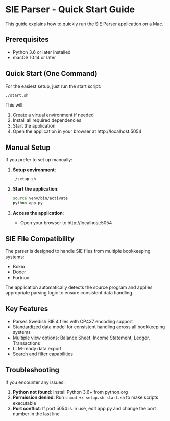 # SIE Parser - Quick Start Guide

This guide explains how to quickly run the SIE Parser application on a Mac.

## Prerequisites

- Python 3.6 or later installed
- macOS 10.14 or later

## Quick Start (One Command)

For the easiest setup, just run the start script:

```bash
./start.sh
```

This will:
1. Create a virtual environment if needed
2. Install all required dependencies 
3. Start the application
4. Open the application in your browser at http://localhost:5054

## Manual Setup

If you prefer to set up manually:

1. **Setup environment**:
   ```bash
   ./setup.sh
   ```

2. **Start the application**:
   ```bash
   source venv/bin/activate
   python app.py
   ```

3. **Access the application**:
   - Open your browser to http://localhost:5054

## SIE File Compatibility

The parser is designed to handle SIE files from multiple bookkeeping systems:
- Bokio
- Dooer
- Fortnox

The application automatically detects the source program and applies appropriate parsing logic to ensure consistent data handling.

## Key Features

- Parses Swedish SIE 4 files with CP437 encoding support
- Standardized data model for consistent handling across all bookkeeping systems
- Multiple view options: Balance Sheet, Income Statement, Ledger, Transactions
- LLM-ready data export
- Search and filter capabilities

## Troubleshooting

If you encounter any issues:

1. **Python not found**: Install Python 3.6+ from python.org
2. **Permission denied**: Run `chmod +x setup.sh start.sh` to make scripts executable
3. **Port conflict**: If port 5054 is in use, edit app.py and change the port number in the last line
